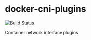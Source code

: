 # docker-cni-plugins

[![Build Status](https://travis-ci.org/katosys/docker-cni-plugins.svg?branch=master)](https://travis-ci.org/katosys/docker-cni-plugins)

Container network interface plugins
